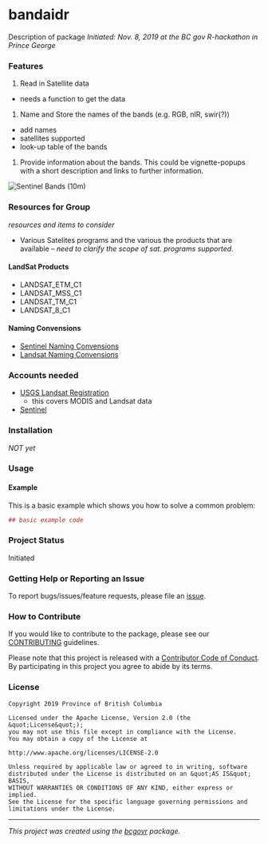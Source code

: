 <!-- Add a project state badge
See https://github.com/BCDevExchange/Our-Project-Docs/blob/master/discussion/projectstates.md
If you have bcgovr installed and you use RStudio, click the 'Insert BCDevex Badge' Addin. -->

bandaidr
========

Description of package *Initiated: Nov. 8, 2019 at the BC gov
R-hackathon in Prince George*

### Features

1.  Read in Satellite data

-   needs a function to get the data

1.  Name and Store the names of the bands (e.g. RGB, nIR, swir(?))

-   add names
-   satellites supported
-   look-up table of the bands

1.  Provide information about the bands. This could be vignette-popups
    with a short description and links to further information.

![Sentinel Bands
(10m)](https://sentinel.esa.int/image/image_gallery?uuid=c5fa6c3e-2978-4fb8-ac95-3be9c5171be2&groupId=247904&t=1345630320883)

### Resources for Group

*resources and items to consider*

-   Various Satelites programs and the various the products that are
    available – *need to clarify the scope of sat. programs supported*.

#### LandSat Products

-   LANDSAT\_ETM\_C1
-   LANDSAT\_MSS\_C1
-   LANDSAT\_TM\_C1
-   LANDSAT\_8\_C1

#### Naming Convensions

-   [Sentinel Naming
    Convensions](https://sentinel.esa.int/web/sentinel/user-guides/sentinel-2-msi/naming-convention)
-   [Landsat Naming
    Convensions](https://www.usgs.gov/faqs/what-naming-convention-landsat-collections-level-1-scenes?qt-news_science_products=0#qt-news_science_products)

### Accounts needed

-   [USGS Landsat Registration](https://ers.cr.usgs.gov/register/)
    -   this covers MODIS and Landsat data
-   [Sentinel](https://scihub.copernicus.eu/dhus/)

### Installation

*NOT yet*

### Usage

#### Example

This is a basic example which shows you how to solve a common problem:

``` r
## basic example code
```

### Project Status

Initiated

### Getting Help or Reporting an Issue

To report bugs/issues/feature requests, please file an
[issue](https://github.com/bcgov/bandaidr/issues/).

### How to Contribute

If you would like to contribute to the package, please see our
[CONTRIBUTING](CONTRIBUTING.md) guidelines.

Please note that this project is released with a [Contributor Code of
Conduct](CODE_OF_CONDUCT.md). By participating in this project you agree
to abide by its terms.

### License

    Copyright 2019 Province of British Columbia

    Licensed under the Apache License, Version 2.0 (the &quot;License&quot;);
    you may not use this file except in compliance with the License.
    You may obtain a copy of the License at

    http://www.apache.org/licenses/LICENSE-2.0

    Unless required by applicable law or agreed to in writing, software distributed under the License is distributed on an &quot;AS IS&quot; BASIS,
    WITHOUT WARRANTIES OR CONDITIONS OF ANY KIND, either express or implied.
    See the License for the specific language governing permissions and limitations under the License.

------------------------------------------------------------------------

*This project was created using the
[bcgovr](https://github.com/bcgov/bcgovr) package.*
